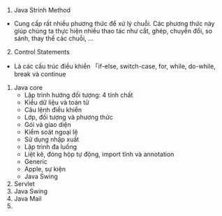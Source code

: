 1. Java Strinh Method
- Cung cấp rất nhiều phương thức để xử lý chuỗi. Các phương thức này giúp chúng ta thực hiện nhiều thao tác như cắt, ghép, chuyển đổi, so sánh, thay thế các chuỗi, ...
2. Control Statements
- Là các cấu trúc điều khiển 「if-else, switch-case, for, while, do-while, break và continue

1. Java core
	- Lập trình hướng đối tượng: 4 tính chất
	- Kiểu dữ liệu và toán tử
	- Câu lệnh điều khiển
	- Lớp, đối tượng và phương thức
	- Gói và giao diện
	- Kiểm soát ngoại lệ
	- Sử dụng nhập xuất
	- Lập trình đa luồng
	- Liệt kê, đóng hộp tự động, import tĩnh và annotation
	- Generic
	- Apple, sự kiện
	- Java Swing
2. Servlet
3. Java Swing
4. Java Mail
5. 
